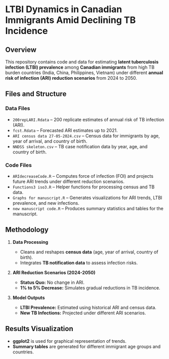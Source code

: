 # LTBI Dynamics in Canadian Immigrants Amid Declining TB Incidence

## Overview  
This repository contains code and data for estimating **latent tuberculosis infection (LTBI) prevalence** among **Canadian immigrants** from high TB burden countries (India, China, Philippines, Vietnam) under different **annual risk of infection (ARI) reduction scenarios** from 2024 to 2050.

## Files and Structure  

### **Data Files**
- `200repLARI.Rdata` – 200 replicate estimates of annual risk of TB infection (ARI).  
- `fcst.Rdata` – Forecasted ARI estimates up to 2021.  
- `ARI census data 27-05-2024.csv` – Census data for immigrants by age, year of arrival, and country of birth.  
- `NNDSS skeleton.csv` – TB case notification data by year, age, and country of birth.  

### **Code Files**
- `ARIdecreaseCode.R` – Computes force of infection (FOI) and projects future ARI trends under different reduction scenarios.  
- `Functions3 iso3.R` – Helper functions for processing census and TB data.  
- `Graphs for manuscript.R` – Generates visualizations for ARI trends, LTBI prevalence, and new infections.  
- `new manuscript code.R` – Produces summary statistics and tables for the manuscript.  

## Methodology  
1. **Data Processing**  
   - Cleans and reshapes **census data** (age, year of arrival, country of birth).  
   - Integrates **TB notification data** to assess infection risks.  

2. **ARI Reduction Scenarios (2024-2050)**  
   - **Status Quo:** No change in ARI.  
   - **1% to 5% Decrease:** Simulates gradual reductions in TB incidence.  

3. **Model Outputs**  
   - **LTBI Prevalence:** Estimated using historical ARI and census data.  
   - **New TB Infections:** Projected under different ARI scenarios.  

## Results Visualization  
- **ggplot2** is used for graphical representation of trends.  
- **Summary tables** are generated for different immigrant age groups and countries.  
